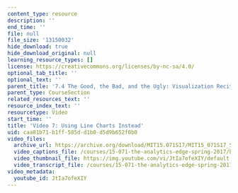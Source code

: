 ```yaml
---
content_type: resource
description: ''
end_time: ''
file: null
file_size: '13150032'
hide_download: true
hide_download_original: null
learning_resource_types: []
license: https://creativecommons.org/licenses/by-nc-sa/4.0/
optional_tab_title: ''
optional_text: ''
parent_title: '7.4 The Good, the Bad, and the Ugly: Visualization Recitation  (Recitation)'
parent_type: CourseSection
related_resources_text: ''
resource_index_text: ''
resourcetype: Video
start_time: ''
title: 'Video 7: Using Line Charts Instead'
uid: caa81b71-b1ff-585d-d1b0-d5d9b652f0b0
video_files:
  archive_url: https://archive.org/download/MIT15.071S17/MIT15_071S17_Session_7.4.08_300k.mp4
  video_captions_file: /courses/15-071-the-analytics-edge-spring-2017/bf3ffb22aa935b0598d8ee036a826425_JtIa7ofeXIY.vtt
  video_thumbnail_file: https://img.youtube.com/vi/JtIa7ofeXIY/default.jpg
  video_transcript_file: /courses/15-071-the-analytics-edge-spring-2017/3399ebbd565e8367afa2ef71c9bf9185_JtIa7ofeXIY.pdf
video_metadata:
  youtube_id: JtIa7ofeXIY
---
```

